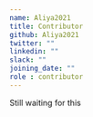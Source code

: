 ```yaml
---
name: Aliya2021
title: Contributor
github: Aliya2021
twitter: ""
linkedin: ""
slack: ""
joining_date: ""
role : contributor
---
```


Still waiting for this
